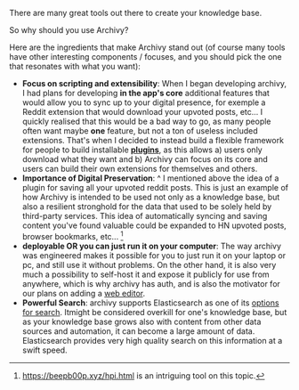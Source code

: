 
There are many great tools out there to create your knowledge base. 


So why should you use Archivy? 

Here are the ingredients that make Archivy stand out (of course many tools have other interesting components / focuses, and you should pick the one that resonates with what you want):

- **Focus on scripting and extensibility**: When I began developing archivy, I had plans for developing **in the app's core** additional features that would allow you to sync up to your digital presence, for exemple a Reddit extension that would download your upvoted posts, etc... I quickly realised that this would be a bad way to go, as many people often want maybe **one** feature, but not a ton of useless included extensions. That's when I decided to instead build a flexible framework for people to build installable [**plugins**](plugins.md), as this allows a) users only download what they want and b) Archivy can focus on its core and users can build their own extensions for themselves and others.
- **Importance of Digital Preservation**: ^ I mentioned above the idea of a plugin for saving all your upvoted reddit posts. This is just an example of how Archivy is intended to be used not only as a knowledge base, but also a resilient stronghold for the data that used to be solely held by third-party services. This idea of automatically syncing and saving content you've found valuable could be expanded to HN upvoted posts, browser bookmarks, etc... [^1]
- **deployable OR you can just run it on your computer**: The way archivy was engineered makes it possible for you to just run it on your laptop or pc, and still use it without problems. On the other hand, it is also very much a possibility to self-host it and expose it publicly for use from anywhere, which is why archivy has auth, and is also the motivator for our plans on adding a [web editor](https://github.com/archivy/archivy/issues/33).
- **Powerful Search**: archivy supports Elasticsearch as one of its [options for search](setup-search.md). Itmight be considered overkill for one's knowledge base, but as your knowledge base grows also with content from other data sources and automation, it can become a large amount of data. Elasticsearch provides very high quality search on this information at a swift speed.



[^1]: https://beepb00p.xyz/hpi.html is an intriguing tool on this topic.
